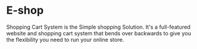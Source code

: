 # E-shop
Shopping Cart System is the Simple shopping Solution. It's a full-featured website and shopping cart system that bends over backwards to give you the flexibility you need to run your online store. 
